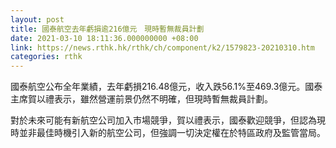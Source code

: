 ```yaml
---
layout: post
title: 國泰航空去年虧損逾216億元　現時暫無裁員計劃
date: 2021-03-10 18:11:36.000000000 +08:00
link: https://news.rthk.hk/rthk/ch/component/k2/1579823-20210310.htm
categories: rthk
---
```


國泰航空公布全年業績，去年虧損216.48億元，收入跌56.1%至469.3億元。國泰主席賀以禮表示，雖然營運前景仍然不明確，但現時暫無裁員計劃。

對於未來可能有新航空公司加入市場競爭，賀以禮表示，國泰歡迎競爭，但認為現時並非最佳時機引入新的航空公司，但強調一切決定權在於特區政府及監管當局。
